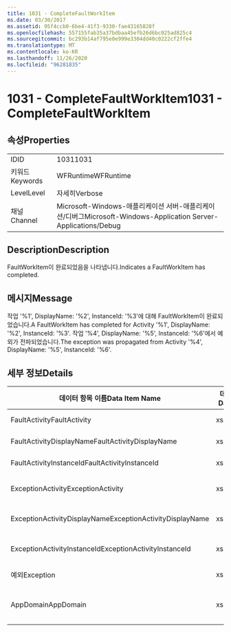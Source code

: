 ```yaml
---
title: 1031 - CompleteFaultWorkItem
ms.date: 03/30/2017
ms.assetid: 95f4ccb0-6be4-41f3-9330-fae43165828f
ms.openlocfilehash: 557155fab35a37bdbaa45efb26d6bc025ad825c4
ms.sourcegitcommit: bc293b14af795e0e999e3304dd40c0222cf2ffe4
ms.translationtype: MT
ms.contentlocale: ko-KR
ms.lasthandoff: 11/26/2020
ms.locfileid: "96281835"
---
```

# <a name="1031---completefaultworkitem"></a><span data-ttu-id="ddadf-102">1031 - CompleteFaultWorkItem</span><span class="sxs-lookup"><span data-stu-id="ddadf-102">1031 - CompleteFaultWorkItem</span></span>

## <a name="properties"></a><span data-ttu-id="ddadf-103">속성</span><span class="sxs-lookup"><span data-stu-id="ddadf-103">Properties</span></span>  
  
|||  
|-|-|  
|<span data-ttu-id="ddadf-104">ID</span><span class="sxs-lookup"><span data-stu-id="ddadf-104">ID</span></span>|<span data-ttu-id="ddadf-105">1031</span><span class="sxs-lookup"><span data-stu-id="ddadf-105">1031</span></span>|  
|<span data-ttu-id="ddadf-106">키워드</span><span class="sxs-lookup"><span data-stu-id="ddadf-106">Keywords</span></span>|<span data-ttu-id="ddadf-107">WFRuntime</span><span class="sxs-lookup"><span data-stu-id="ddadf-107">WFRuntime</span></span>|  
|<span data-ttu-id="ddadf-108">Level</span><span class="sxs-lookup"><span data-stu-id="ddadf-108">Level</span></span>|<span data-ttu-id="ddadf-109">자세히</span><span class="sxs-lookup"><span data-stu-id="ddadf-109">Verbose</span></span>|  
|<span data-ttu-id="ddadf-110">채널</span><span class="sxs-lookup"><span data-stu-id="ddadf-110">Channel</span></span>|<span data-ttu-id="ddadf-111">Microsoft-Windows-애플리케이션 서버-애플리케이션/디버그</span><span class="sxs-lookup"><span data-stu-id="ddadf-111">Microsoft-Windows-Application Server-Applications/Debug</span></span>|  
  
## <a name="description"></a><span data-ttu-id="ddadf-112">Description</span><span class="sxs-lookup"><span data-stu-id="ddadf-112">Description</span></span>  

 <span data-ttu-id="ddadf-113">FaultWorkItem이 완료되었음을 나타냅니다.</span><span class="sxs-lookup"><span data-stu-id="ddadf-113">Indicates a FaultWorkItem has completed.</span></span>  
  
## <a name="message"></a><span data-ttu-id="ddadf-114">메시지</span><span class="sxs-lookup"><span data-stu-id="ddadf-114">Message</span></span>  

 <span data-ttu-id="ddadf-115">작업 '%1', DisplayName: '%2', InstanceId: '%3'에 대해 FaultWorkItem이 완료되었습니다.</span><span class="sxs-lookup"><span data-stu-id="ddadf-115">A FaultWorkItem has completed for Activity '%1', DisplayName: '%2', InstanceId: '%3'.</span></span> <span data-ttu-id="ddadf-116">작업 '%4', DisplayName: '%5', InstanceId: '%6'에서 예외가 전파되었습니다.</span><span class="sxs-lookup"><span data-stu-id="ddadf-116">The exception was propagated from Activity '%4', DisplayName: '%5', InstanceId: '%6'.</span></span>  
  
## <a name="details"></a><span data-ttu-id="ddadf-117">세부 정보</span><span class="sxs-lookup"><span data-stu-id="ddadf-117">Details</span></span>  
  
|<span data-ttu-id="ddadf-118">데이터 항목 이름</span><span class="sxs-lookup"><span data-stu-id="ddadf-118">Data Item Name</span></span>|<span data-ttu-id="ddadf-119">데이터 항목 형식</span><span class="sxs-lookup"><span data-stu-id="ddadf-119">Data Item Type</span></span>|<span data-ttu-id="ddadf-120">Description</span><span class="sxs-lookup"><span data-stu-id="ddadf-120">Description</span></span>|  
|--------------------|--------------------|-----------------|  
|<span data-ttu-id="ddadf-121">FaultActivity</span><span class="sxs-lookup"><span data-stu-id="ddadf-121">FaultActivity</span></span>|<span data-ttu-id="ddadf-122">xs:string</span><span class="sxs-lookup"><span data-stu-id="ddadf-122">xs:string</span></span>|<span data-ttu-id="ddadf-123">오류 작업의 형식 이름입니다.</span><span class="sxs-lookup"><span data-stu-id="ddadf-123">The type name of the fault activity.</span></span>|  
|<span data-ttu-id="ddadf-124">FaultActivityDisplayName</span><span class="sxs-lookup"><span data-stu-id="ddadf-124">FaultActivityDisplayName</span></span>|<span data-ttu-id="ddadf-125">xs:string</span><span class="sxs-lookup"><span data-stu-id="ddadf-125">xs:string</span></span>|<span data-ttu-id="ddadf-126">오류 작업의 표시 이름입니다.</span><span class="sxs-lookup"><span data-stu-id="ddadf-126">The display name of the fault activity.</span></span>|  
|<span data-ttu-id="ddadf-127">FaultActivityInstanceId</span><span class="sxs-lookup"><span data-stu-id="ddadf-127">FaultActivityInstanceId</span></span>|<span data-ttu-id="ddadf-128">xs:string</span><span class="sxs-lookup"><span data-stu-id="ddadf-128">xs:string</span></span>|<span data-ttu-id="ddadf-129">오류 작업의 인스턴스 ID입니다.</span><span class="sxs-lookup"><span data-stu-id="ddadf-129">The instance id of the fault activity.</span></span>|  
|<span data-ttu-id="ddadf-130">ExceptionActivity</span><span class="sxs-lookup"><span data-stu-id="ddadf-130">ExceptionActivity</span></span>|<span data-ttu-id="ddadf-131">xs:string</span><span class="sxs-lookup"><span data-stu-id="ddadf-131">xs:string</span></span>|<span data-ttu-id="ddadf-132">예외를 throw한 작업의 형식 이름입니다.</span><span class="sxs-lookup"><span data-stu-id="ddadf-132">The type name of the activity that threw the exception.</span></span>|  
|<span data-ttu-id="ddadf-133">ExceptionActivityDisplayName</span><span class="sxs-lookup"><span data-stu-id="ddadf-133">ExceptionActivityDisplayName</span></span>|<span data-ttu-id="ddadf-134">xs:string</span><span class="sxs-lookup"><span data-stu-id="ddadf-134">xs:string</span></span>|<span data-ttu-id="ddadf-135">예외를 throw한 작업의 표시 이름입니다.</span><span class="sxs-lookup"><span data-stu-id="ddadf-135">The display name of the activity that threw the exception.</span></span>|  
|<span data-ttu-id="ddadf-136">ExceptionActivityInstanceId</span><span class="sxs-lookup"><span data-stu-id="ddadf-136">ExceptionActivityInstanceId</span></span>|<span data-ttu-id="ddadf-137">xs:string</span><span class="sxs-lookup"><span data-stu-id="ddadf-137">xs:string</span></span>|<span data-ttu-id="ddadf-138">예외를 throw한 작업의 인스턴스 ID입니다.</span><span class="sxs-lookup"><span data-stu-id="ddadf-138">The instance id of the activity that threw the exception.</span></span>|  
|<span data-ttu-id="ddadf-139">예외</span><span class="sxs-lookup"><span data-stu-id="ddadf-139">Exception</span></span>|<span data-ttu-id="ddadf-140">xs:string</span><span class="sxs-lookup"><span data-stu-id="ddadf-140">xs:string</span></span>|<span data-ttu-id="ddadf-141">예외에 대한 예외 정보</span><span class="sxs-lookup"><span data-stu-id="ddadf-141">The exception details for the exception</span></span>|  
|<span data-ttu-id="ddadf-142">AppDomain</span><span class="sxs-lookup"><span data-stu-id="ddadf-142">AppDomain</span></span>|<span data-ttu-id="ddadf-143">xs:string</span><span class="sxs-lookup"><span data-stu-id="ddadf-143">xs:string</span></span>|<span data-ttu-id="ddadf-144">AppDomain.CurrentDomain.FriendlyName에서 반환되는 문자열입니다.</span><span class="sxs-lookup"><span data-stu-id="ddadf-144">The string returned by AppDomain.CurrentDomain.FriendlyName.</span></span>|
